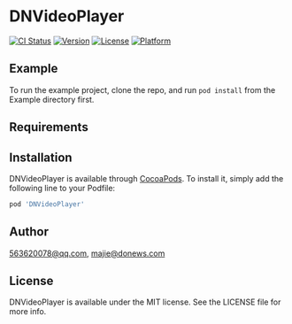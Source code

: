 # DNVideoPlayer

[![CI Status](https://img.shields.io/travis/563620078@qq.com/DNVideoPlayer.svg?style=flat)](https://travis-ci.org/563620078@qq.com/DNVideoPlayer)
[![Version](https://img.shields.io/cocoapods/v/DNVideoPlayer.svg?style=flat)](https://cocoapods.org/pods/DNVideoPlayer)
[![License](https://img.shields.io/cocoapods/l/DNVideoPlayer.svg?style=flat)](https://cocoapods.org/pods/DNVideoPlayer)
[![Platform](https://img.shields.io/cocoapods/p/DNVideoPlayer.svg?style=flat)](https://cocoapods.org/pods/DNVideoPlayer)

## Example

To run the example project, clone the repo, and run `pod install` from the Example directory first.

## Requirements

## Installation

DNVideoPlayer is available through [CocoaPods](https://cocoapods.org). To install
it, simply add the following line to your Podfile:

```ruby
pod 'DNVideoPlayer'
```

## Author

563620078@qq.com, majie@donews.com

## License

DNVideoPlayer is available under the MIT license. See the LICENSE file for more info.
